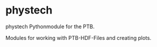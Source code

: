 # phystech
phystech Pythonmodule for the PTB.

Modules for working with PTB-HDF-Files and creating plots.